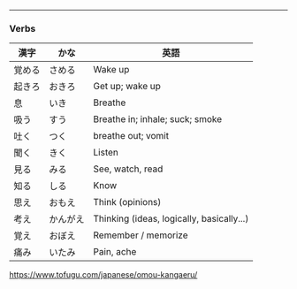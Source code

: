 
---
### Verbs
| 漢字 | かな | 英語 |
| ---- | ---- | ---- |
| 覚める | さめる | Wake up |
| 起きろ | おきろ | Get up; wake up |
| 息 | いき | Breathe |
| 吸う | すう | Breathe in; inhale; suck; smoke |
| 吐く | つく | breathe out; vomit |
| 聞く | きく | Listen |
| 見る | みる | See, watch, read |
| 知る | しる | Know |
| 思え | おもえ | Think (opinions) |
| 考え | かんがえ | Thinking (ideas, logically, basically...) |
| 覚え | おぼえ | Remember / memorize |
| 痛み | いたみ | Pain, ache |
https://www.tofugu.com/japanese/omou-kangaeru/